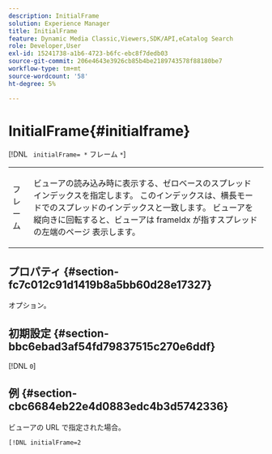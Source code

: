 ```yaml
---
description: InitialFrame
solution: Experience Manager
title: InitialFrame
feature: Dynamic Media Classic,Viewers,SDK/API,eCatalog Search
role: Developer,User
exl-id: 15241738-a1b6-4723-b6fc-ebc8f7dedb03
source-git-commit: 206e4643e3926cb85b4be2189743578f88180be7
workflow-type: tm+mt
source-wordcount: '58'
ht-degree: 5%

---
```


# InitialFrame{#initialframe}

[!DNL ` initialFrame= *` フレーム `*`]

<table id="table_06B5F795889E402FB6BCEA4D882E1422"> 
 <tbody> 
  <tr> 
   <td colname="col1"> <p> <span class="codeph"><span class="varname"> フレーム </span></span> </p> </td> 
   <td colname="col2"> <p> ビューアの読み込み時に表示する、ゼロベースのスプレッド インデックスを指定します。 このインデックスは、横長モードでのスプレッドのインデックスと一致します。 ビューアを縦向きに回転すると、ビューアは frameIdx<span class="codeph"> が指すスプレッドの左端のページ </span> 表示します。 </p> </td> 
  </tr> 
 </tbody> 
</table>

## プロパティ {#section-fc7c012c91d1419b8a5bb60d28e17327}

オプション。

## 初期設定 {#section-bbc6ebad3af54fd79837515c270e6ddf}

[!DNL `0`]

## 例 {#section-cbc6684eb22e4d0883edc4b3d5742336}

ビューアの URL で指定された場合。

```
[!DNL initialFrame=2
```
